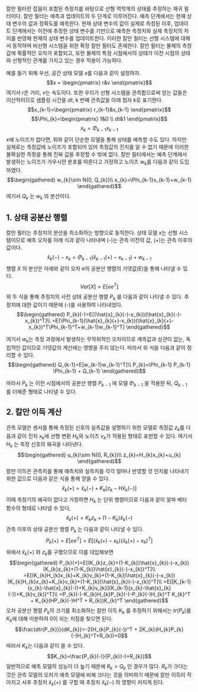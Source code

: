 칼만 필터란 잡음이 포함된 측정치를 바탕으로 선형 역학계의 상태를 추정하는 재귀 필터이다. 칼만 필터는 예측과 업데이트의 두 단계로 이루어진다. 예측 단계에서는 현재 상태 변수의 값과 정확도를 예측한다. 현재 상태 변수의 값이 실제로 측정된 이후, 업데이트 단계에서는 이전에 추정한 상태 변수를 기반으로 예측한 측정치와 실제 측정치의 차이를 반영해 현재의 상태 변수를 업데이트한다. 이러한 칼만 필터는 선형 시스템에 대해서 동작하며 비선형 시스템을 위한 확장 칼만 필터도 존재한다. 칼만 필터는 물체의 측정값에 확률적인 오차가 포함되고, 또한 물체의 특정 시점에서의 상태가 이전 시점의 상태와 선형적인 관계를 가지고 있는 경우 적용이 가능하다. 

예를 들기 위해 우선, 공간 상태 모델 $x$를 다음과 같이 설정하자.
$$x = \begin{pmatrix} r&v \end{pmatrix}$$
여기서 $r$은 거리, $v$는 속도이다. 또한 우리가 선형 시스템을 관측함으로써 얻는 값들은 이산적이므로 샘플링 시간을 $dt$, k 번째 관측값을 아래 첨자 $k$로 표기한다.
$$x_{k-1}=\begin{pmatrix}
r_{k-1}&v_{k-1}
\end{pmatrix}$$
$$\Phi_{k}=\begin{pmatrix}
1&0 \\
dt&1
\end{pmatrix}$$
$$x_{k}=\Phi_{k-1}x_{k-1}$$
$x$에 노이즈가 없다면, 위와 같이 단순한 모델을 통해 상태를 예측할 수도 있다. 하지만 실제로는 측정값에 노이즈가 포함되어 있어 측정값의 진치를 알 수 없기 때문에 이러한 불확실한 측정을 통해 진짜 값을 추정할 수 밖에 없다. 칼만 필터에서는 예측 단계에서 발생하는 노이즈가 가우시안 분포를 따른다고 가정하고 노이즈 $w_{k}$를 다음과 같이 도입하였다.
$$\begin{gathered}
w_{k}\sim N(0, Q_{k})\\
x_{k}=\Phi_{k-1}x_{k-1}+w_{k-1}
\end{gathered}$$
여기서 $Q_{k}$ 는 $w_{k}$ 의 분산이다.
## 1. 상태 공분산 행렬
칼만 필터는 추정치의 분산을 최소화하는 방향으로 동작한다. 상태 모델 $x$는 선형 시스템이므로 예측 오차를 아래 식과 같이 나타내며 (-)는 관측 이전의 값, (+)는 관측 이후의 값이다.
$$\hat{x}_{k}(-)-x_{k}=\Phi_{k-1}(\hat{x}_{k-1}(+)-x_{k-1})+w_{k-1}$$
행렬 $X$ 의 분산은 아래와 같이 오차 e의 공분산 행렬의 기댓값(E)을 통해 나타낼 수 있다.
$$Var[X]=E[ee^T]$$
위 두 식을 통해 추정치의 사전 상태 공분산 행렬 $P_{k}$ 를 다음과 같이 나타낼 수 있다. 추정치에 대한 값이기 때문에 (-)를 사용하여 나타내었다.
$$\begin{gathered}
P_{k}(-)=E[(\hat{x}_{k}(-)-x_{k})(\hat{x}_{k}(-)-x_{k})^T]\\
=E[\Phi_{k-1}(\hat{x}_{k}(+)-x_{k})(\hat{x}_{k}(+)-x_{k})^T\Phi_{k-1}^T+w_{k-1}w_{k-1}^T]
\end{gathered}$$

여기서 $w_{k}$는 측정 과정에서 발생하는 무작위적인 오차이므로 계측값과 상관이 없는, 독립적인 값이므로 기댓값의 계산에는 영향을 주지 않는다. 따라서 위 식을 다음과 같이 정리할 수 있다.
$$\begin{gathered}
Q_{k-1}=E[w_{k-1}w_{k-1}^T]\\
P_{k}=\Phi_{k-1} P_{k-1} \Phi_{k-1} + Q_{k-1}
\end{gathered}$$

따라서 $P_{k}$ 는 이전 시점에서의 공분산 행렬 $P_{k-1}$ 에 모델 $\Phi_{k-1}$ 을 적용한 뒤, $Q_{k-1}$ 를 더해준 형태로 나타낼 수 있다.

## 2. 칼만 이득 계산

관측 모델은 센서를 통해 측정된 신호의 실측값을 설명하기 위한 모델로 측정값 $z_{k}$를 다음과 같이 진치 $x_{k}$에 선형 변환 $H_{k}$와 노이즈 $v_{k}$가 적용된 형태로 표현할 수 있다. 여기서 $H_{k}$ 는 측정 신호의 왜곡을 나타낸다.
$$\begin{gathered}
u_{k}\sim N(0, R_{k})\\
z_{k}=H_{k}x_{k}+u_{k}
\end{gathered}$$
칼만 이득은 관측치를 통해 예측치와 실측치를 각각 얼마나 반영할 것 인지를 나타내기 위한 값으로 다음과 같은 식을 통해 얻을 수 있다.
$$\hat{x}_{k}(+)=\hat{x}_{k}(-)+K_{k}[z_{k}-H\hat{x}_{k}(-)]$$
이때 측정기의 왜곡이 없다고 가정하면 $H_{k}$ 는 단위 행렬이므로 다음과 같이 알파 베타 함수의 형태로 나타낼 수 있다,
$$\hat{x}_{k}(+)=K_{k}z_{k}+(1-K_{k})\hat{x}_{k}(-)$$
관측 이후의 상태 공분산 행렬 $P_{k}$ 는 다음과 같이 나타낼 수 있다.
$$P_{k}(+)=E[ee^T]=E[(\hat{x}_{k}(+)-x_{k})(\hat{x}_{k}(+)-x_{k})^T]$$
위에서 $\hat{x}_{k}(+)$ 와 $z_{k}$를 구했으므로 이를 대입해보면
$$\begin{gathered}
P_{k}(+)=E[(K_{k}z_{k}+(1-K_{k})\hat{x}_{k}(-)-x_{k})(K_{k}z_{k}+(1-K_{k})\hat{x}_{k}(-)-x_{k})^T]\\
=E[(K_{k}H_{k}x_{k}+K_{k}v_{k}+(1-K_{k})\hat{x}_{k}(-)-x_{k})(K_{k}H_{k}x_{k}+K_{k}v_{k}+(1-K_{k})\hat{x}_{k}(-)-x_{k})^T]\\
=E[[K_{k-1}(x_{k}-\hat{x}_{k}(-))+K_{k}v_{k}][K_{k-1}(x_{k}-\hat{x}_{k}(-))+K_{k}v_{k}]^T]\\
=P_{k}(-)-K_{k}H_{k}P_{k}(-)-P_{k}(-)H_{k}^T K_{k}^T + K_{k}(HP_{k}(-)H^T + R_{k})K_{k}^T
\end{gathered}$$
오차 공분산 행렬 $P_{k}$의 크기를 최소화하는 칼만 이득 $K_{k}$ 를 추정하기 위해서는 $tr(P_{k})$를 $K_{k}$에 대해 미분하여 0이 되는 지점을 찾으면 된다.
$$\frac{dtr(P_{k})}{dK_{k}}=-2(H_{k}P_{k}(-))^T + 2K_{k}(H_{k}P_{k}(-)H_{k}^T+R_{k})=0$$
따라서 $K_{k}$는 다음과 같이 쓸 수 있다.
$$K_{k}=\frac{P_{k}(-)}{P_{k}(-)+R_{k}}$$
일반적으로 예측 모델의 성능이 더 높기 때문에 $R_{k}>Q_{k}$ 인 경우가 많다. $R_{k}$가 크다는 것은 관측 모델의 오차가 예측 모델에 비해 크다는 것을 의미하기 때문에 칼만 이득이 작아지고 사후 추정치 $\hat{x}_{k}(+)$ 를 구할 때 추정치 $\hat{x}_{k}(-)$ 의 영향이 커지게 된다.